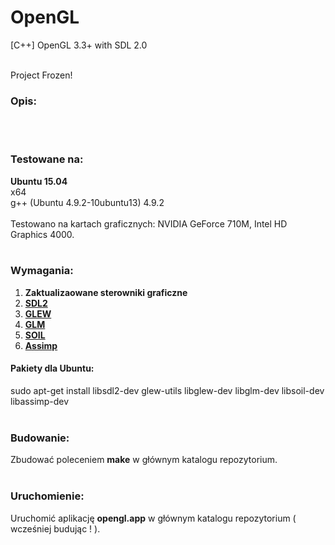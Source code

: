 # OpenGL
[C++] OpenGL 3.3+ with SDL 2.0

</br>
Project Frozen!
</br>

### Opis:

</br>
</br>


### Testowane na:

**Ubuntu 15.04**
</br>
x64
</br>
g++ (Ubuntu 4.9.2-10ubuntu13) 4.9.2
</br>
</br>
Testowano na kartach graficznych: NVIDIA GeForce 710M, Intel HD Graphics 4000.
</br>
</br>

### Wymagania:

1) **Zaktualizaowane sterowniki graficzne**</br>
2) **[SDL2](https://www.libsdl.org)**</br>
3) **[GLEW](http://www.glew.sourceforge.net)**</br>
4) **[GLM](http://www.glm.g-truc.net)**</br>
5) **[SOIL](http://www.lonesock.net/soil.html)**</br>
6) **[Assimp](http://assimp.sourceforge.net)**</br>

#### Pakiety dla Ubuntu:

sudo apt-get install libsdl2-dev glew-utils libglew-dev libglm-dev libsoil-dev libassimp-dev
</br>
</br>

### Budowanie:

Zbudować poleceniem **make** w głównym katalogu repozytorium.
</br>
</br>

### Uruchomienie:

Uruchomić aplikację **opengl.app** w głównym katalogu repozytorium ( wcześniej budując ! ).
</br>
</br>

